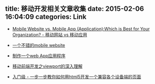 title: 移动开发相关文章收集
date: 2015-02-06 16:04:09
categories: Link
---

* [Mobile Website vs. Mobile App (Application):Which is Best for Your Organization? - 移动网站 vs 移动应用](http://www.hswsolutions.com/services/mobile-web-development/mobile-website-vs-apps/)

* [一个不错的mobile website](http://app.ft.com/)

* [制作一个web App应用程序](http://jsdashi.com/development/420.html)

* [移动前端开发之viewport的深入理解](http://www.cnblogs.com/2050/p/3877280.html)

* [入门级 - 一步一步教你如何用html5开发一个兼容各个设备端的页面](http://www.lingulo.com/tutorials/css/how-to-build-a-html5-website-from-scratch)

